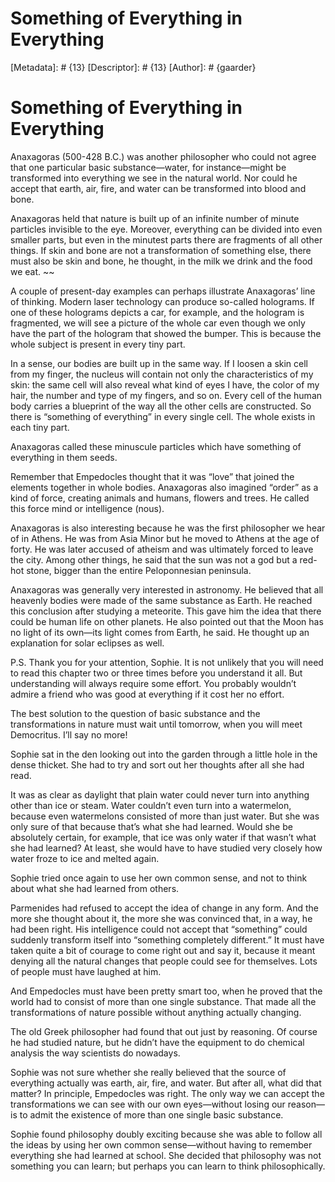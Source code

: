 # Something of Everything in Everything
[Metadata]: # {13}
[Descriptor]: # {13}
[Author]: # {gaarder}
# Something of Everything in Everything
Anaxagoras (500-428 B.C.) was another philosopher who could not agree that one
particular basic substance—water, for instance—might be transformed into
everything we see in the natural world. Nor could he accept that earth, air,
fire, and water can be transformed into blood and bone.

Anaxagoras held that nature is built up of an infinite number of minute
particles invisible to the eye. Moreover, everything can be divided into even
smaller parts, but even in the minutest parts there are fragments of all other
things. If skin and bone are not a transformation of something else, there must
also be skin and bone, he thought, in the milk we drink and the food we eat. ~~

A couple of present-day examples can perhaps illustrate Anaxagoras’ line of
thinking. Modern laser technology can produce so-called holograms. If one of
these holograms depicts a car, for example, and the hologram is fragmented, we
will see a picture of the whole car even though we only have the part of the
hologram that showed the bumper. This is because the whole subject is present
in every tiny part.

In a sense, our bodies are built up in the same way. If I loosen a skin cell
from my finger, the nucleus will contain not only the characteristics of my
skin: the same cell will also reveal what kind of eyes I have, the color of my
hair, the number and type of my fingers, and so on. Every cell of the human
body carries a blueprint of the way all the other cells are constructed. So
there is “something of everything” in every single cell. The whole exists in
each tiny part.

Anaxagoras called these minuscule particles which have something of everything
in them seeds.

Remember that Empedocles thought that it was “love” that joined the elements
together in whole bodies. Anaxagoras also imagined “order” as a kind of force,
creating animals and humans, flowers and trees. He called this force mind or
intelligence (nous).

Anaxagoras is also interesting because he was the first philosopher we hear of
in Athens. He was from Asia Minor but he moved to Athens at the age of forty.
He was later accused of atheism and was ultimately forced to leave the city.
Among other things, he said that the sun was not a god but a red-hot stone,
bigger than the entire Peloponnesian peninsula.

Anaxagoras was generally very interested in astronomy. He believed that all
heavenly bodies were made of the same substance as Earth. He reached this
conclusion after studying a meteorite. This gave him the idea that there could
be human life on other planets. He also pointed out that the Moon has no light
of its own—its light comes from Earth, he said. He thought up an explanation
for solar eclipses as well.

P.S. Thank you for your attention, Sophie. It is not unlikely that you will
need to read this chapter two or three times before you understand it all. But
understanding will always require some effort. You probably wouldn’t admire a
friend who was good at everything if it cost her no effort.

The best solution to the question of basic substance and the transformations in
nature must wait until tomorrow, when you will meet Democritus. I’ll say no
more!



Sophie sat in the den looking out into the garden through a little hole in the
dense thicket. She had to try and sort out her thoughts after all she had read.

It was as clear as daylight that plain water could never turn into anything
other than ice or steam. Water couldn’t even turn into a watermelon, because
even watermelons consisted of more than just water. But she was only sure of
that because that’s what she had learned. Would she be absolutely certain, for
example, that ice was only water if that wasn’t what she had learned? At least,
she would have to have studied very closely how water froze to ice and melted
again.

Sophie tried once again to use her own common sense, and not to think about
what she had learned from others.

Parmenides had refused to accept the idea of change in any form. And the more
she thought about it, the more she was convinced that, in a way, he had been
right. His intelligence could not accept that “something” could suddenly
transform itself into “something completely different.” It must have taken
quite a bit of courage to come right out and say it, because it meant denying
all the natural changes that people could see for themselves. Lots of people
must have laughed at him.

And Empedocles must have been pretty smart too, when he proved that the world
had to consist of more than one single substance. That made all the
transformations of nature possible without anything actually changing.

The old Greek philosopher had found that out just by reasoning. Of course he
had studied nature, but he didn’t have the equipment to do chemical analysis
the way scientists do nowadays.

Sophie was not sure whether she really believed that the source of everything
actually was earth, air, fire, and water. But after all, what did that matter?
In principle, Empedocles was right. The only way we can accept the
transformations we can see with our own eyes—without losing our reason—is to
admit the existence of more than one single basic substance.

Sophie found philosophy doubly exciting because she was able to follow all the
ideas by using her own common sense—without having to remember everything she
had learned at school. She decided that philosophy was not something you can
learn; but perhaps you can learn to think philosophically.

